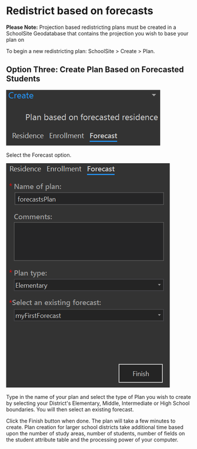 # Redistrict based on forecasts
**Please Note:** Projection based redistricting plans must be created in a SchoolSite Geodatabase that contains the projection you wish to base your plan on

 

To begin a new redistricting plan: SchoolSite > Create > Plan.
## Option Three: Create Plan Based on Forecasted Students
![createForecastPlan](planImages/createForecastPlan.png)

Select the Forecast option. 

![forecastsPlan](planImages/forecastsPlan.png)

Type in the name of your plan and select the type of Plan you wish to create by selecting your District's Elementary, Middle, Intermediate or High School boundaries. You will then select an existing forecast.

Click the Finish button when done. The plan will take a few minutes to create. Plan creation for larger school districts take additional time based upon the number of study areas, number of students, number of fields on the student attribute table and the processing power of your computer.
